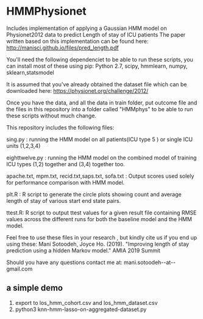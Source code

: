 # HMMPhysionet
Includes implementation of applying a Gaussian HMM model on Physionet2012 data to predict Length of stay of ICU patients
The paper written based on this implementation can be found here: 
http://manisci.github.io/files/pred_length.pdf

You'll need the following dependenciet to be able to run these scripts, you can install most of these using pip:
Python 2.7, scipy, hmmlearn, numpy, sklearn,statsmodel


It is assumed that you've already obtained the dataset file which can be downloaded here:
https://physionet.org/challenge/2012/

Once you have the data, and all the data in train folder, put outcome file and the files in this repository into a folder called "HMMphys" to be able to run these scripts without much change. 

This repository includes the following files:

sing.py : running the HMM model on all patients(ICU type 5 ) or single ICU units (1,2,3,4)

eighttwelve.py : running the HMM model on the combined model of training ICU types (1,2) together and (3,4) together too. 

apache.txt, mpm.txt, recid.txt,saps.txt, sofa.txt : Output scores used solely for performance comparison with HMM model. 

plt.R : R script to generate the circle plots showing count and average length of stay of various start end state pairs.

ttest.R: R script to output ttest values for a given result file containing RMSE values across the different runs for both the baseline model and the HMM model.

Feel free to use these files in your research , but kindly cite us if you end up using these:
Mani Sotoodeh, Joyce Ho. (2019). "Improving length of stay prediction using a hidden Markov model." AMIA 2019 Summit

Should you have any questions contact me at: mani.sotoodeh--at--gmail.com

## a simple demo 
1. export to los_hmm_cohort.csv and los_hmm_dataset.csv
2. python3 knn-hmm-lasso-on-aggregated-dataset.py
